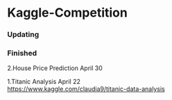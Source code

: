 # Kaggle-Competition
### Updating

### Finished

2.House Price Prediction April 30

1.Titanic Analysis April 22       
https://www.kaggle.com/claudia9/titanic-data-analysis
